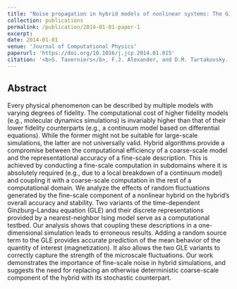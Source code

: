 ```yaml
---
title: "Noise propagation in hybrid models of nonlinear systems: The Ginzburg-Landau equation"
collection: publications
permalink: /publication/2014-01-01-paper-1
excerpt: 
date: 2014-01-01
venue: 'Journal of Computational Physics'
paperurl: 'https://doi.org/10.1016/j.jcp.2014.01.015'
citation: '<b>S. Taverniers</b>, F.J. Alexander, and D.M. Tartakovsky. Noise propagation in hybrid models of nonlinear systems: The Ginzburg-Landau equation. <i>J. Comp. Phys.</i>, 262:313-324 (2014).'
---
```


## Abstract

Every physical phenomenon can be described by multiple models with varying degrees of fidelity. The computational cost of higher fidelity models (e.g., molecular dynamics simulations) is invariably higher than that of their lower fidelity counterparts (e.g., a continuum model based on differential equations). While the former might not be suitable for large-scale simulations, the latter are not universally valid. Hybrid algorithms provide a compromise between the computational efficiency of a coarse-scale model and the representational accuracy of a fine-scale description. This is achieved by conducting a fine-scale computation in subdomains where it is absolutely required (e.g., due to a local breakdown of a continuum model) and coupling it with a coarse-scale computation in the rest of a computational domain. We analyze the effects of random fluctuations generated by the fine-scale component of a nonlinear hybrid on the hybridʼs overall accuracy and stability. Two variants of the time-dependent Ginzburg–Landau equation (GLE) and their discrete representations provided by a nearest-neighbor Ising model serve as a computational testbed. Our analysis shows that coupling these descriptions in a one-dimensional simulation leads to erroneous results. Adding a random source term to the GLE provides accurate prediction of the mean behavior of the quantity of interest (magnetization). It also allows the two GLE variants to correctly capture the strength of the microscale fluctuations. Our work demonstrates the importance of fine-scale noise in hybrid simulations, and suggests the need for replacing an otherwise deterministic coarse-scale component of the hybrid with its stochastic counterpart.
